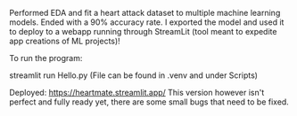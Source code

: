 Performed EDA and fit a heart attack dataset to multiple machine learning models. 
Ended with a 90% accuracy rate. I
exported the model and used it to deploy to a webapp running through StreamLit (tool meant to expedite app creations of ML projects)!

To run the program:

streamlit run Hello.py
(File can be found in .venv and under Scripts)

Deployed:
https://heartmate.streamlit.app/
This version however isn't perfect and fully ready yet, there are some small bugs that need to be fixed.

